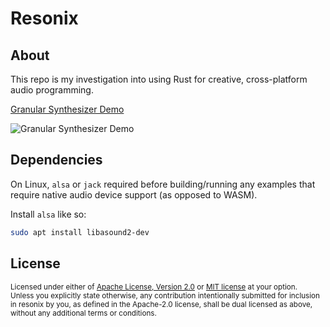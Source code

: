 # Resonix

## About

This repo is my investigation into using Rust for creative, cross-platform audio programming.

[Granular Synthesizer Demo](https://austintheriot.github.io/resonix/)

![Granular Synthesizer Demo](/screenshots/granular_synthesizer_0.png)

## Dependencies

On Linux, `alsa` or `jack` required before building/running any examples that require native audio device support (as opposed to WASM).

Install `alsa` like so:

```sh
sudo apt install libasound2-dev
```

## License

<sup>
Licensed under either of <a href="LICENSE-APACHE">Apache License, Version
2.0</a> or <a href="LICENSE-MIT">MIT license</a> at your option.
</sup>

<br>

<sub>
Unless you explicitly state otherwise, any contribution intentionally submitted
for inclusion in resonix by you, as defined in the Apache-2.0 license, shall be
dual licensed as above, without any additional terms or conditions.
</sub>
